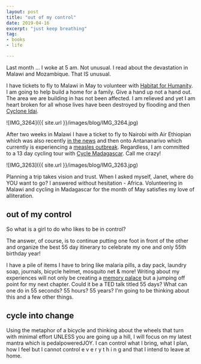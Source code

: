 ```yaml
---
layout: post
title: "out of my control"
date: 2019-04-16
excerpt: "just keep breathing"
tag:
- books
- life

---
```


Last month ... I woke at 5 am. Not unusual. I read about the devastation in Malawi and Mozambique. That IS unusual.

I have tickets to fly to Malawi in May to volunteer with [Habitat for Humanity](https://habitatglobalvillage.ca/about-global-village.php). I am going to help build a home for a family. Give a hand up not a hand out. The area we are building in has not been affected. I am relieved and yet I am heart broken for all whose lives have been destroyed by flooding and then [Cyclone Idai](https://www.africanews.com/2019/04/16/cyclone-idai-s-death-toll-stands-at-847-thousands-need-food-water-and-shelter/).

![IMG_3264]({{ site.url }}/images/blog/IMG_3264.jpg)

After two weeks in Malawi I have a ticket to fly to Nairobi with Air Ethiopian which was also recently [in the news](https://www.cnn.com/2019/03/18/world/boeing-737-crashes-similarities/index.html) and then onto Antananarivo which currently is experiencing a [measles outbreak](https://www.cbc.ca/news/health/madagascar-measles-epidemic-1.5097610). Regardless, I am committed to a 13 day cycling tour with [Cycle Madagascar](https://www.exodus.co.uk/madagascar-holidays/cycling/cycle-madagascar/mzg). Call me crazy!

![IMG_3263]({{ site.url }}/images/blog/IMG_3263.jpg)

Planning a trip takes vision and trust. When I asked myself, Janet, where do YOU want to go? I answered without hesitation - Africa. Volunteering in Malawi and cycling in Madagascar for the month of May satisfies my love of alliteration.

## out of my control

So what is a girl to do who likes to be in control? 

The answer, of course, is to continue putting one foot in front of the other and organize the best 55 day itinerary to celebrate my one and only 55th birthday year! 

I have a pile of items I have to bring like malaria pills, a day pack, laundry soap, journals, bicycle helmet, mosquito net & more! Writing about my experiences will not only be creating a [memory palace](https://en.wikipedia.org/wiki/Method_of_loci) but a jumping off point for my next chapter. Could it be a TED talk titled 55 days? What can one do in 55 seconds? 55 hours? 55 years? I'm going to be thinking about this and a few other things. 

## cycle into change

Using the metaphor of a bicycle and thinking about the wheels that turn with minimal effort UNLESS you are going up a hill, I will focus on my latest mantra which is pedalpoweredJOY. I can control what I bring, what I plan, how I feel but I cannot control e v e r y t h i n g and that I intend to leave at home.